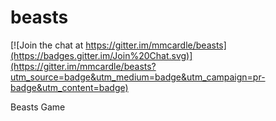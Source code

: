 beasts
======

[![Join the chat at https://gitter.im/mmcardle/beasts](https://badges.gitter.im/Join%20Chat.svg)](https://gitter.im/mmcardle/beasts?utm_source=badge&utm_medium=badge&utm_campaign=pr-badge&utm_content=badge)

Beasts Game
